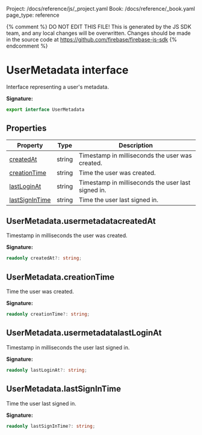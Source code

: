 Project: /docs/reference/js/_project.yaml
Book: /docs/reference/_book.yaml
page_type: reference

{% comment %}
DO NOT EDIT THIS FILE!
This is generated by the JS SDK team, and any local changes will be
overwritten. Changes should be made in the source code at
https://github.com/firebase/firebase-js-sdk
{% endcomment %}

# UserMetadata interface
Interface representing a user's metadata.

<b>Signature:</b>

```typescript
export interface UserMetadata 
```

## Properties

|  Property | Type | Description |
|  --- | --- | --- |
|  [createdAt](./auth.usermetadata.md#usermetadatacreatedAt) | string | Timestamp in milliseconds the user was created. |
|  [creationTime](./auth.usermetadata.md#usermetadatacreationtime) | string | Time the user was created. |
|  [lastLoginAt](./auth.usermetadata.md#usermetadatalastLoginAt) | string | Timestamp in milliseconds the user last signed in. |
|  [lastSignInTime](./auth.usermetadata.md#usermetadatalastsignintime) | string | Time the user last signed in. |

## UserMetadata.usermetadatacreatedAt

Timestamp in milliseconds the user was created.

<b>Signature:</b>

```typescript
readonly createdAt?: string;
```

## UserMetadata.creationTime

Time the user was created.

<b>Signature:</b>

```typescript
readonly creationTime?: string;
```

## UserMetadata.usermetadatalastLoginAt

Timestamp in milliseconds the user last signed in.

<b>Signature:</b>

```typescript
readonly lastLoginAt?: string;
```

## UserMetadata.lastSignInTime

Time the user last signed in.

<b>Signature:</b>

```typescript
readonly lastSignInTime?: string;
```
